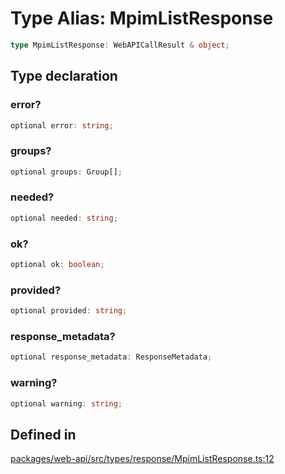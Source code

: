 # Type Alias: MpimListResponse

```ts
type MpimListResponse: WebAPICallResult & object;
```

## Type declaration

### error?

```ts
optional error: string;
```

### groups?

```ts
optional groups: Group[];
```

### needed?

```ts
optional needed: string;
```

### ok?

```ts
optional ok: boolean;
```

### provided?

```ts
optional provided: string;
```

### response\_metadata?

```ts
optional response_metadata: ResponseMetadata;
```

### warning?

```ts
optional warning: string;
```

## Defined in

[packages/web-api/src/types/response/MpimListResponse.ts:12](https://github.com/slackapi/node-slack-sdk/blob/main/packages/web-api/src/types/response/MpimListResponse.ts#L12)

